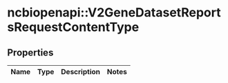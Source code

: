 # ncbiopenapi::V2GeneDatasetReportsRequestContentType


## Properties
Name | Type | Description | Notes
------------ | ------------- | ------------- | -------------


